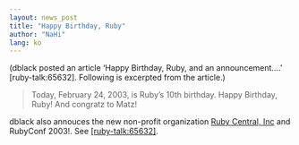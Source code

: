 ```yaml
---
layout: news_post
title: "Happy Birthday, Ruby"
author: "NaHi"
lang: ko
---
```


(dblack posted an article ‘Happy Birthday, Ruby, and an announcement….’
\[ruby-talk:65632\]. Following is excerpted from the article.)

> Today, February 24, 2003, is Ruby’s 10th birthday. Happy Birthday,
> Ruby! And congratz to Matz!

dblack also annouces the new non-profit organization [Ruby Central,
Inc][1] and RubyConf 2003!. See [\[ruby-talk:65632\]][2].



[1]: http://rubycentral.org
[2]: http://blade.nagaokaut.ac.jp/cgi-bin/scat.rb/ruby/ruby-talk/65632
